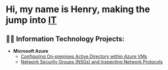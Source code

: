 <h1>Hi, my name is Henry, making the jump into <a href="https://www.linkedin.com/in/henryossinger/">IT</a></h1>

<h2>👨‍💻 Information Technology Projects:</h2>

- <b>Microsoft Azure</b>
  - [Configuring On-premises Active Directory within Azure VMs](https://github.com/henryossinger/Active-Directory)
  - [Network Security Groups (NSGs) and Inspecting Network Protocols](https://github.com/joshmadakorcc/azure-network-protocols)


